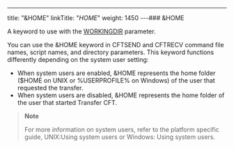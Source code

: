 ---
title: "&HOME"
linkTitle: "_HOME_"
weight: 1450
---### &HOME

A keyword to use with the [WORKINGDIR](../workingdir) parameter.

You can use the &HOME keyword in CFTSEND and CFTRECV command file names, script names, and directory parameters. This keyword functions differently depending on the system user setting:

* When system users are enabled, &HOME represents the home folder ($HOME on UNIX or %USERPROFILE% on Windows) of the user that requested the transfer.
* When system users are disabled, &HOME represents the home folder of the user that started Transfer CFT.

> **Note**
>
> For more information on system users, refer to the platform specific guide, UNIX:Using system users or Windows: Using system users.
